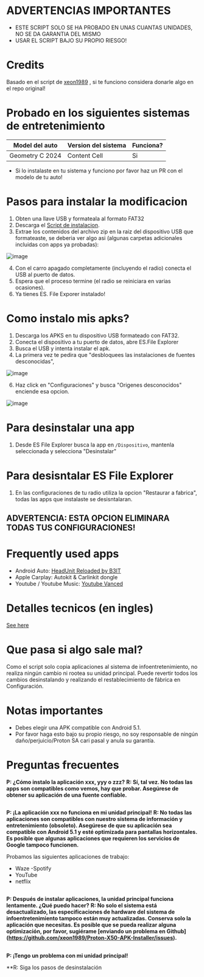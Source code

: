 # ADVERTENCIAS IMPORTANTES
- ESTE SCRIPT SOLO SE HA PROBADO EN UNAS CUANTAS UNIDADES, NO SE DA GARANTIA DEL MISMO
- USAR EL SCRIPT BAJO SU PROPIO RIESGO!

# Credits
Basado en el script de [xeon1989](https://github.com/xeon1989/Proton-X50-APK-Installer-GKUI) , si te funciono considera donarle algo en el repo original!

# Probado en los siguientes sistemas de entretenimiento

| Model del auto | Version del sistema | Funciona?
| ------------- | ------------- | ------------- |
| Geometry C 2024 | Content Cell | Si

* Si lo instalaste en tu sistema y funciono por favor haz un PR con el modelo de tu auto!

# Pasos para instalar la modificacion
1. Obten una llave USB y formateala al formato FAT32
2. Descarga el [Script de instalacion](https://github.com/iMrLopez/android-auto-carplay-geely/archive/refs/tags/v1.zip).
3. Extrae los contenidos del archivo zip en la raiz del dispositivo USB que formateaste, se deberia ver algo asi (algunas carpetas adicionales incluidas con apps ya probadas):

![image](https://user-images.githubusercontent.com/17538895/172921723-633a95b0-e1a9-4afc-863a-fb2cf6f0aa0c.png)

4. Con el carro apagado completamente (incluyendo el radio) conecta el USB al puerto de datos.
5. Espera que el proceso termine (el radio se reiniciara en varias ocasiones).
6. Ya tienes ES. File Exporer instalado!


# Como instalo mis apks?

1. Descarga los APKS en tu dispositivo USB formateado con FAT32.
2. Conecta el dispositivo a tu puerto de datos, abre ES.File Explorer
3. Busca el USB y intenta instalar el apk.
4. La primera vez te pedira que "desbloquees las instalaciones de fuentes desconocidas", 

![image](https://user-images.githubusercontent.com/17538895/173135211-cc8a3703-e19a-4657-83b7-f87715a247d1.png)

6. Haz click en "Configuraciones" y busca "Origenes desconocidos" enciende esa opcion.

![image](https://user-images.githubusercontent.com/17538895/173135304-6040f394-4da5-4122-9687-25c39364c63e.png)


# Para desinstalar una app

1. Desde ES File Explorer busca la app en `/Dispositivo`, mantenla seleccionada y selecciona "Desinstalar"

# Para desisntalar ES File Explorer
1. En las configuraciones de tu radio utiliza la opcion "Restaurar a fabrica", todas las apps que instalaste se desisntalaran.
## ADVERTENCIA: ESTA OPCION ELIMINARA TODAS TUS CONFIGURACIONES!


# Frequently used apps

- Android Auto: [HeadUnit Reloaded by B3IT](https://www.b3itlabs.com/prod.php?id=1)
- Apple Carplay: Autokit & Carlinkit dongle
- Youtube / Youtube Music: [Youtube Vanced](https://youtubevanced.com/) 


# Detalles tecnicos (en ingles)
[See here](https://github.com/xeon1989/Proton-X50-APK-Installer/blob/main/Technical%20Detail.md)

# Que pasa si algo sale mal?
Como el script solo copia aplicaciones al sistema de infoentretenimiento, no realiza ningún cambio ni rootea su unidad principal.
Puede revertir todos los cambios desinstalando y realizando el restablecimiento de fábrica en Configuración.

# Notas importantes
- Debes elegir una APK compatible con Android 5.1.
- Por favor haga esto bajo su propio riesgo, no soy responsable de ningún daño/perjuicio/Proton SA cari pasal y anula su garantía.

# Preguntas frecuentes

**P: ¿Cómo instalo la aplicación xxx, yyy o zzz?**
**R: Sí, tal vez. No todas las apps son compatibles como vemos, hay que probar. Asegúrese de obtener su aplicación de una fuente confiable.**

##
**P: ¡La aplicación xxx no funciona en mi unidad principal!**
**R: No todas las aplicaciones son compatibles con nuestro sistema de información y entretenimiento (obsoleto). Asegúrese de que su aplicación sea compatible con Android 5.1 y esté optimizada para pantallas horizontales. Es posible que algunas aplicaciones que requieren los servicios de Google tampoco funcionen.**

Probamos las siguientes aplicaciones de trabajo:
- Waze
-Spotify
- YouTube
- netflix

##
**P: Después de instalar aplicaciones, la unidad principal funciona lentamente. ¿Qué puedo hacer?**
**R: No solo el sistema está desactualizado, las especificaciones de hardware del sistema de infoentretenimiento tampoco están muy actualizadas. Conserva solo la aplicación que necesitas. Es posible que se pueda realizar alguna optimización, por favor, sugiérame [enviando un problema en Github] (https://github.com/xeon1989/Proton-X50-APK-Installer/issues).**

##
**P: ¡Tengo un problema con mi unidad principal!**

**R: Siga los pasos de desinstalación
